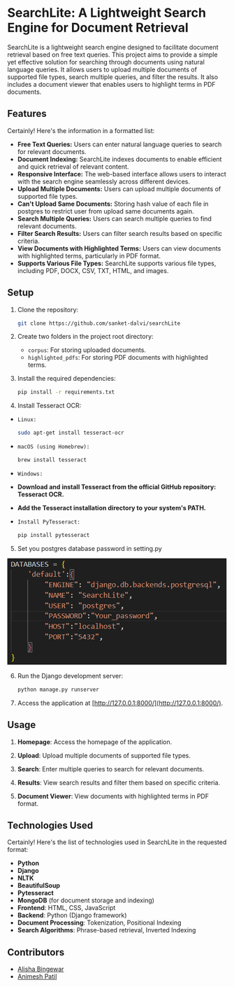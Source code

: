 

# SearchLite: A Lightweight Search Engine for Document Retrieval

SearchLite is a lightweight search engine designed to facilitate document retrieval based on free text queries. This project aims to provide a simple yet effective solution for searching through documents using natural language queries. It allows users to upload multiple documents of supported file types, search multiple queries, and filter the results. It also includes a document viewer that enables users to highlight terms in PDF documents.

## Features

Certainly! Here's the information in a formatted list:

- **Free Text Queries:** Users can enter natural language queries to search for relevant documents.
- **Document Indexing:** SearchLite indexes documents to enable efficient and quick retrieval of relevant content.
- **Responsive Interface:** The web-based interface allows users to interact with the search engine seamlessly across different devices.
- **Upload Multiple Documents:** Users can upload multiple documents of supported file types.
- **Can't Upload Same Documents:** Storing hash value of each file in postgres to restrict user from upload same documents again.
- **Search Multiple Queries:** Users can search multiple queries to find relevant documents.
- **Filter Search Results:** Users can filter search results based on specific criteria.
- **View Documents with Highlighted Terms:** Users can view documents with highlighted terms, particularly in PDF format.
- **Supports Various File Types:** SearchLite supports various file types, including PDF, DOCX, CSV, TXT, HTML, and images.

## Setup

1. Clone the repository:

   ```bash
   git clone https://github.com/sanket-dalvi/searchLite
   ```

2. Create two folders in the project root directory:

   - `corpus`: For storing uploaded documents.
   - `highlighted_pdfs`: For storing PDF documents with highlighted terms.

3. Install the required dependencies:

   ```bash
   pip install -r requirements.txt
   ```

4. Install Tesseract OCR:

- `Linux:`

   ```bash
   sudo apt-get install tesseract-ocr
   ```
- `macOS (using Homebrew):`

   ```bash
   brew install tesseract
   ```
- `Windows:`

- **Download and install Tesseract from the official GitHub repository: Tesseract OCR.**

- **Add the Tesseract installation directory to your system's PATH.**

- `Install PyTesseract:`

   ```bash
   pip install pytesseract
   ```
5. Set you postgres database password in setting.py

![alt text](image.png)

6. Run the Django development server:

   ```bash
   python manage.py runserver
   ```

7. Access the application at [http://127.0.0.1:8000/](http://127.0.0.1:8000/).

## Usage

1. **Homepage**: Access the homepage of the application.

2. **Upload**: Upload multiple documents of supported file types.

3. **Search**: Enter multiple queries to search for relevant documents.

4. **Results**: View search results and filter them based on specific criteria.

5. **Document Viewer**: View documents with highlighted terms in PDF format.

## Technologies Used

Certainly! Here's the list of technologies used in SearchLite in the requested format:

- **Python**
- **Django**
- **NLTK**
- **BeautifulSoup**
- **Pytesseract**
- **MongoDB** (for document storage and indexing)
- **Frontend**: HTML, CSS, JavaScript
- **Backend**: Python (Django framework)
- **Document Processing**: Tokenization, Positional Indexing
- **Search Algorithms**: Phrase-based retrieval, Inverted Indexing

## Contributors

- [Alisha Bingewar](https://github.com/abingewar)
- [Animesh Patil](https://github.com/apatil2332)
